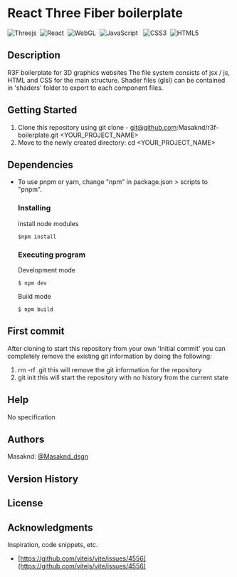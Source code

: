 # React Three Fiber boilerplate

![Threejs](https://img.shields.io/badge/threejs-black?style=for-the-badge&logo=three.js&logoColor=white)&nbsp; ![React](https://img.shields.io/badge/react-%2320232a.svg?style=for-the-badge&logo=react&logoColor=%2361DAFB)&nbsp;
![WebGL](https://img.shields.io/badge/WebGL-990000?logo=webgl&logoColor=white&style=for-the-badge)&nbsp; ![JavaScript](https://img.shields.io/badge/javascript-%23323330.svg?style=for-the-badge&logo=javascript&logoColor=%23F7DF1E) &nbsp; ![CSS3](https://img.shields.io/badge/css3-%231572B6.svg?style=for-the-badge&logo=css3&logoColor=white)&nbsp; ![HTML5](https://img.shields.io/badge/html5-%23E34F26.svg?style=for-the-badge&logo=html5&logoColor=white) <br>

## Description

R3F boilerplate for 3D graphics websites
The file system consists of jsx / js, HTML and CSS for the main structure.
Shader files (glsl) can be contained in 'shaders' folder to export to each component files.


## Getting Started

1. Clone this repository using git clone - git@github.com:Masaknd/r3f-boilerplate.git <YOUR_PROJECT_NAME>
2. Move to the newly created directory: cd <YOUR_PROJECT_NAME>


## Dependencies

- To use pnpm or yarn, change "npm" in package.json > scripts to "pnpm".

    ### Installing

    install node modules<br>

    ```
    $npm install
    ```
    ### Executing program

    Development mode

    ```
    $ npm dev
    ```

    Build mode

    ```
    $ npm build
    ```

## First commit
After cloning to start this repository from your own 'Initial commit' you can completely remove the existing git information by doing the following:

1. rm -rf .git this will remove the git information for the repository
2. git init this will start the repository with no history from the current state


## Help

No specification

## Authors

Masaknd:
[@Masaknd_dsgn](https://twitter.com/Masaknd_dsgn)

## Version History
## License
## Acknowledgments
Inspiration, code snippets, etc.

- [https://github.com/vitejs/vite/issues/4556](https://github.com/vitejs/vite/issues/4556)
